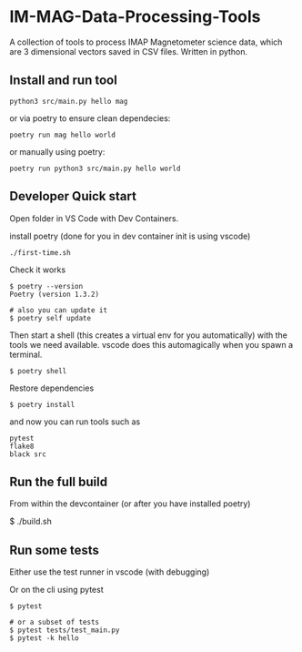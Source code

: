 # IM-MAG-Data-Processing-Tools

A collection of tools to process IMAP Magnetometer science data, which are 3 dimensional vectors saved in CSV files. Written in python.

## Install and run tool

```
python3 src/main.py hello mag
```

or via poetry to ensure clean dependecies:

```
poetry run mag hello world
```

or manually using poetry:

```
poetry run python3 src/main.py hello world
```

## Developer Quick start

Open folder in VS Code with Dev Containers.

install poetry (done for you in dev container init is using vscode)

```
./first-time.sh
```

Check it works

```
$ poetry --version
Poetry (version 1.3.2)

# also you can update it
$ poetry self update
```

Then start a shell (this creates a virtual env for you automatically) with the tools we need available. vscode does this automagically when you spawn  a terminal.

```
$ poetry shell
```

Restore dependencies

```
$ poetry install
```

and now you can run tools such as

```
pytest
flake8
black src
```

## Run the full build

From within the devcontainer (or after you have installed poetry)

$ ./build.sh


## Run some tests

Either use the test runner in vscode (with debugging)

Or on the cli using pytest

```
$ pytest

# or a subset of tests
$ pytest tests/test_main.py
$ pytest -k hello
```

